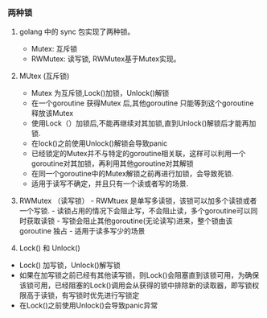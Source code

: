 ### 两种锁
 1. golang 中的 sync 包实现了两种锁。
    - Mutex: 互斥锁
    - RWMutex: 读写锁, RWMutex基于Mutex实现。 
    
 2. MUtex (互斥锁)
    - Mutex 为互斥锁,Lock()加锁，Unlock()解锁
    - 在一个goroutine 获得Mutex 后,其他goroutine 只能等到这个goroutine 释放该Mutex
    - 使用Lock（）加锁后,不能再继续对其加锁,直到Unlock()解锁后才能再加锁.
    - 在lock()之前使用Unlock()解锁会导致panic
    - 已经锁定的Mutex并不与特定的goroutine相关联，这样可以利用一个goroutine对其加锁，再利用其他goroutine对其解锁
    -  在同一个goroutine中的Mutex解锁之前再进行加锁，会导致死锁.
    - 适用于读写不确定，并且只有一个读或者写的场景.
    
  3. RWMutex （读写锁）
    -  RWMtuex 是单写多读锁，该锁可以加多个读锁或者一个写锁.
    - 读锁占用的情况下会阻止写，不会阻止读，多个goroutine可以同时获取读锁
    - 写锁会阻止其他goroutine(无论读写)进来，整个锁由该goroutine 独占
    - 适用于读多写少的场景
    
  4. Lock() 和 Unlock()
   - Lock() 加写锁，Unlock()解写锁
   - 如果在加写锁之前已经有其他读写锁，则Lock()会阻塞直到该锁可用，为确保该锁可用，已经阻塞的Lock()调用会从获得的锁中排除新的读取器，即写锁权限高于读锁，有写锁时优先进行写锁定
   - 在Lock()之前使用Unlock()会导致panic异常
   
   